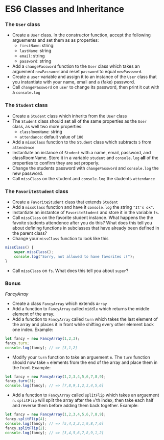 # ES6 Classes and Inheritance

### The `User` class
- Create a `User` class. In the constructor function, accept the following arguements
and set them as as properties:
  - `firstName`: string
  - `lastName`: string
  - `email`: string
  - `password`: string
- Add a `changePassword` function to the `User` class which takes an arguement
`newPassword` and reset `password` to equal `newPassword`.
- Create a `user` variable and assign it to an instance of the `User` class that you instantiate with your name, email and a (fake) password.
- Call `changePassword` on `user` to change its password, then print it out with a `console.log`

### The `Student` class
- Create a `Student` class which inherits from the `User` class
- The `Student` class should set all of the same properties as the `User` class, as well two more properties:
    - `classRoomName`: string
    - `attendance`: default value of `100`
- Add a `missClass` function to the `Student` class which subtracts `5` from `attendence`
- Instantiate an instance of `Student` with a name, email, password, and classRoomName. Store it in a variable `student` and `console.log` __all__ of the properties to confirm they are set properly.
- Change the students password with `changePassword` and `console.log` the new password.
- Call `missClass` on the student and `console.log` the students `attendance`

### The `FavoriteStudent` class
- Create a `FavoriteStudent` class that extends `Student`
- Add a `missClass` function and have it `console.log` the string `"It's ok"`.
- Instantiate an instantce of `FavoriteStudent` and store it in the variable `fs`.
- Call `missClass` on the favorite student instance. What happens the the favoite students attendence after you do this? What does this tell you about defining functions in subclasses that have already been defined in the parent class?
- Change your `missClass` function to look like this
```javascript
missClass() {
    super.missClass();
    console.log("Sorry, not allowed to have favorites :(");
}
```
- Call `missClass` on `fs`. What does this tell you about `super`?

### Bonus
*FancyArray*
- Create a class `FancyArray` which extends `Array`
- Add a function to `FancyArray` called `middle` which returns the middle
element of the array.
- Add a function to `FancyArray` called `turn` which takes the last element of
the array and places it in front while shifting every other element back one index.
Example:
```javascript
let fancy = new FancyArray(1,2,3);
fancy.turn;
console.log(fancy); // => [3,1,2]
```
- Modify your `turn` function to take an arguement `n`. The `turn` function
should now take `n` elements from the end of the array and place them in the front.
Example:
```javascript
let fancy = new FancyArray(1,2,3,4,5,6,7,8,9);
fancy.turn(3);
console.log(fancy); // => [7,8,9,1,2,3,4,5,6]
```
- Add a function to `FancyArray` called `splitFlip` which takes an arguement `n`.
`splitFlip` will split the array after the `n`'th index, then take
each half and reverse them before adding them back together.
Example:
```javascript
let fancy = new FancyArray(1,2,3,4,5,6,7,8,9);
fancy.splitFlip(4);
console.log(fancy); // => [5,4,3,2,1,9,8,7,6]
fancy.splitFlip(2);
console.log(fancy); // => [3,4,5,6,7,8,9,1,2]
```
